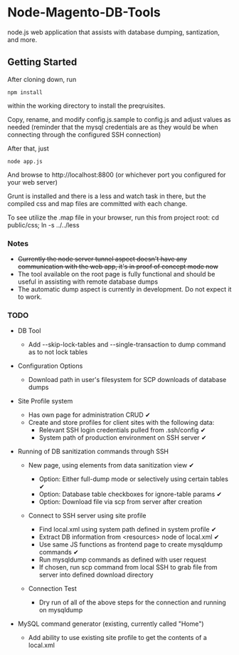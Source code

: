 Node-Magento-DB-Tools
=====================

node.js web application that assists with database dumping, santization, and more.


Getting Started
---------------

After cloning down, run 
    
    npm install
    
within the working directory to install the preqruisites.

Copy, rename, and modify config.js.sample to config.js and adjust values as needed (reminder that the mysql credentials are as they would be when connecting through the configured SSH connection)

After that, just

    node app.js
    
And browse to http://localhost:8800 (or whichever port you configured for your web server)

Grunt is installed and there is a less and watch task in there, but the compiled css and map files are committed with each change.

To see utilize the .map file in your browser, run this from project root: cd public/css; ln -s ../../less


### Notes
* ~~Currently the node server tunnel aspect doesn't have any communication with the web app, it's in proof of concept mode now~~
* The tool available on the root page is fully functional and should be useful in assisting with remote database dumps
* The automatic dump aspect is currently in development. Do not expect it to work.


### TODO
* DB Tool
    * Add --skip-lock-tables and --single-transaction to dump command as to not lock tables

* Configuration Options
    * Download path in user's filesystem for SCP downloads of database dumps

* Site Profile system
    * Has own page for administration CRUD ✔
    * Create and store profiles for client sites with the following data:
        * Relevant SSH login credentials pulled from .ssh/config ✔
        * System path of production environment on SSH server ✔
        
* Running of DB sanitization commands through SSH
    * New page, using elements from data sanitization view ✔
        * Option: Either full-dump mode or selectively using certain tables ✔
        * Option: Database table checkboxes for ignore-table params ✔
        * Option: Download file via scp from server after creation

    * Connect to SSH server using site profile
        * Find local.xml using system path defined in system profile ✔
        * Extract DB information from &lt;resources> node of local.xml ✔
        * Use same JS functions as frontend page to create mysqldump commands ✔
        * Run mysqldump commands as defined with user request
        * If chosen, run scp command from local SSH to grab file from server into defined download directory

    * Connection Test
        * Dry run of all of the above steps for the connection and running on mysqldump

* MySQL command generator (existing, currently called "Home")
    * Add ability to use existing site profile to get the contents of a local.xml